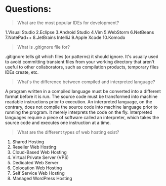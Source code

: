 # Questions:


> What are the most popular IDEs for development?

1.Visual Studio
2.Eclipse
3.Android Studio
4.Vim 
5.WebStorm 
6.NetBeans
7.NotePad++
8.JetBrains IntelliJ
9.Apple Xcode
10.Komodo 


> What is .gitignore file for?

.gitignore tells git which files (or patterns) it should ignore. It's usually used to avoid committing transient files from your working directory that aren't useful to other collaborators, such as compilation products, temporary files IDEs create, etc.

> What's the difference between compiled and interpreted language?

A program written in a compiled language must be converted into a different format before it is run. The source code must be transformed into machine readable instructions prior to execution. An interpreted language, on the contrary, does not compile the source code into machine language prior to running the program. It merely interprets the code on the fly. Interpreted languages require a piece of software called an interpreter, which takes the source code and executes one instruction at a time.

> What are the different types of web hosting exist?
1. Shared Hosting 
2. Reseller Web Hosting
3. Cloud-Based Web Hosting
4. Virtual Private Server (VPS)
5. Dedicated Web Server
6. Colocation Web Hosting
7. Self Service Web Hosting
8. Managed WordPress Hosting
